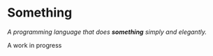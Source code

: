 # Something
*A programming language that does __something__ simply and elegantly.*

A work in progress

